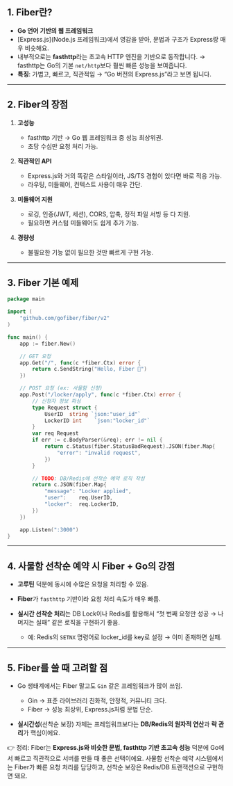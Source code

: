 ## 1. Fiber란?

* **Go 언어 기반의 웹 프레임워크**
* \[Express.js]\(Node.js 프레임워크)에서 영감을 받아, 문법과 구조가 Express랑 매우 비슷해요.
* 내부적으로는 **fasthttp**라는 초고속 HTTP 엔진을 기반으로 동작합니다.
  → fasthttp는 Go의 기본 `net/http`보다 훨씬 빠른 성능을 보여줍니다.
* **특징**: 가볍고, 빠르고, 직관적임 → “Go 버전의 Express.js”라고 보면 됩니다.

---

## 2. Fiber의 장점

1. **고성능**

   * fasthttp 기반 → Go 웹 프레임워크 중 성능 최상위권.
   * 초당 수십만 요청 처리 가능.

2. **직관적인 API**

   * Express.js와 거의 똑같은 스타일이라, JS/TS 경험이 있다면 바로 적응 가능.
   * 라우팅, 미들웨어, 컨텍스트 사용이 매우 간단.

3. **미들웨어 지원**

   * 로깅, 인증(JWT, 세션), CORS, 압축, 정적 파일 서빙 등 다 지원.
   * 필요하면 커스텀 미들웨어도 쉽게 추가 가능.

4. **경량성**

   * 불필요한 기능 없이 필요한 것만 빠르게 구현 가능.

---

## 3. Fiber 기본 예제

```go
package main

import (
	"github.com/gofiber/fiber/v2"
)

func main() {
	app := fiber.New()

	// GET 요청
	app.Get("/", func(c *fiber.Ctx) error {
		return c.SendString("Hello, Fiber 🚀")
	})

	// POST 요청 (ex: 사물함 신청)
	app.Post("/locker/apply", func(c *fiber.Ctx) error {
		// 신청자 정보 파싱
		type Request struct {
			UserID  string `json:"user_id"`
			LockerID int    `json:"locker_id"`
		}
		var req Request
		if err := c.BodyParser(&req); err != nil {
			return c.Status(fiber.StatusBadRequest).JSON(fiber.Map{
				"error": "invalid request",
			})
		}

		// TODO: DB/Redis에 선착순 예약 로직 작성
		return c.JSON(fiber.Map{
			"message": "Locker applied",
			"user":    req.UserID,
			"locker":  req.LockerID,
		})
	})

	app.Listen(":3000")
}
```

---

## 4. 사물함 선착순 예약 시 Fiber + Go의 강점

* **고루틴** 덕분에 동시에 수많은 요청을 처리할 수 있음.
* **Fiber**가 `fasthttp` 기반이라 요청 처리 속도가 매우 빠름.
* **실시간 선착순 처리**는 DB Lock이나 Redis를 활용해서 “첫 번째 요청만 성공 → 나머지는 실패” 같은 로직을 구현하기 좋음.

  * 예: Redis의 `SETNX` 명령어로 locker\_id를 key로 설정 → 이미 존재하면 실패.

---

## 5. Fiber를 쓸 때 고려할 점

* Go 생태계에서는 Fiber 말고도 `Gin` 같은 프레임워크가 많이 쓰임.

  * Gin → 표준 라이브러리 친화적, 안정적, 커뮤니티 크다.
  * Fiber → 성능 최상위, Express.js처럼 문법 단순.
* **실시간성**(선착순 보장) 자체는 프레임워크보다는 **DB/Redis의 원자적 연산**과 **락 관리**가 핵심이에요.

👉 정리:
Fiber는 **Express.js와 비슷한 문법, fasthttp 기반 초고속 성능** 덕분에 Go에서 빠르고 직관적으로 서버를 만들 때 좋은 선택이에요.
사물함 선착순 예약 시스템에서는 Fiber가 빠른 요청 처리를 담당하고, 선착순 보장은 Redis/DB 트랜잭션으로 구현하면 돼요.
